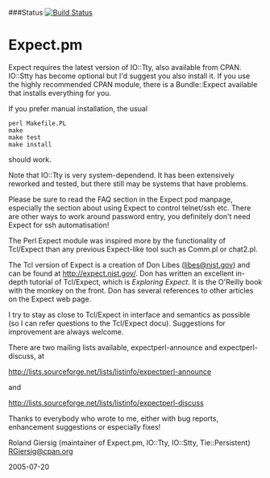 ###Status
[![Build Status](https://travis-ci.org/szabgab/expect.pm.png)](https://travis-ci.org/szabgab/expect.pm)


Expect.pm
=========

Expect requires the latest version of IO::Tty, also available from
CPAN.  IO::Stty has become optional but I'd suggest you also install
it.  If you use the highly recommended CPAN module, there is a
Bundle::Expect available that installs everything for you.

If you prefer manual installation, the usual

    perl Makefile.PL
    make
    make test
    make install

should work.

Note that IO::Tty is very system-dependend.  It has been extensively
reworked and tested, but there still may be systems that have
problems.

Please be sure to read the FAQ section in the Expect pod manpage, 
especially the section about using Expect to control telnet/ssh etc.
There are other ways to work around password entry, you definitely 
don't need Expect for ssh automatisation!

The Perl Expect module was inspired more by the functionality of
Tcl/Expect than any previous Expect-like tool such as Comm.pl or
chat2.pl.

The Tcl version of Expect is a creation of Don Libes (libes@nist.gov)
and can be found at http://expect.nist.gov/.  Don has written an
excellent in-depth tutorial of Tcl/Expect, which is _Exploring
Expect_.  It is the O'Reilly book with the monkey on the front.  Don
has several references to other articles on the Expect web page.

I try to stay as close to Tcl/Expect in interface and semantics as
possible (so I can refer questions to the Tcl/Expect docu).
Suggestions for improvement are always welcome.

There are two mailing lists available, expectperl-announce and
expectperl-discuss, at

  http://lists.sourceforge.net/lists/listinfo/expectperl-announce

and

  http://lists.sourceforge.net/lists/listinfo/expectperl-discuss

Thanks to everybody who wrote to me, either with bug reports,
enhancement suggestions or especially fixes!

Roland Giersig (maintainer of Expect.pm, IO::Tty, IO::Stty, Tie::Persistent)
RGiersig@cpan.org

2005-07-20
